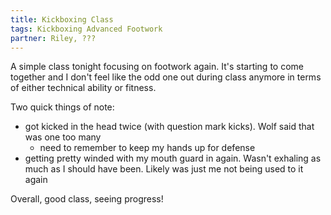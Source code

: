 ```yaml
---
title: Kickboxing Class
tags: Kickboxing Advanced Footwork
partner: Riley, ??? 
---
```


A simple class tonight focusing on footwork again. 
It's starting to come together and I don't feel like the odd one out during class anymore in terms of either technical ability or fitness.

Two quick things of note:
* got kicked in the head twice (with question mark kicks). Wolf said that was one too many
  * need to remember to keep my hands up for defense
* getting pretty winded with my mouth guard in again. Wasn't exhaling as much as I should have been. Likely was just me not being used to it again

Overall, good class, seeing progress!
